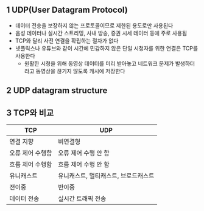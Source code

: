 ## 1 UDP(User Datagram Protocol)

* 데이터 전송을 보장하지 않는 프로토콜이므로 제한된 용도로만 사용된다
* 음성 데이터나 실시간 스트리밍, 사내 방송, 증권 시세 데이터 등에 주로 사용됨
* TCP와 달리 사전 연결을 확립하는 절차가 없다
* 넷플릭스나 유튜브와 같이 시간에 민감하지 않은 단일 시청자를 위한 연결은 TCP를 사용한다
  * 원활한 시청을 위해 동영상 데이터를 미리 받아놓고 네트워크 문제가 발생하더라고 동영상을 끊기지 않도록 캐시에 저장한다 

## 2 UDP datagram structure



## 3 TCP와 비교

| TCP              | UDP                                  |
| ---------------- | ------------------------------------ |
| 연결 지향        | 비연결형                             |
| 오류 제어 수행함 | 오류 제어 수행 안 함                 |
| 흐름 제어 수행함 | 흐름 제어 수행 안 함                 |
| 유니캐스트       | 유니캐스트, 멀티캐스트, 브로드캐스트 |
| 전이중           | 반이중                               |
| 데이터 전송      | 실시간 트래픽 전송                   |

